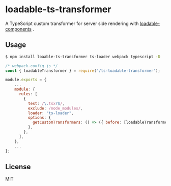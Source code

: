 # loadable-ts-transformer

A TypeScript custom transformer for server side rendering with [loadable-components](https://github.com/smooth-code/loadable-components) .

## Usage

```sh
$ npm install loaable-ts-transformer ts-loader webpack typescript -D
```

```js
/* webpack.config.js */
const { loadableTransformer } = require('/ts-loadable-transformer');

module.exports = {
    ...
    module: {
      rules: [
        {
          test: /\.tsx?$/,
          exclude: /node_modules/,
          loader: "ts-loader",
          options: {
            getCustomTransformers: () => ({ before: [loadableTransformer] }),
          },
        },
      ],
    },
    ...
};
```

## License
MIT
